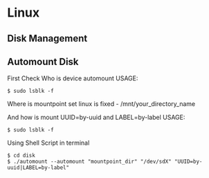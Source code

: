 # Linux
## Disk Management
## Automount Disk
First Check
Who is device automount
USAGE:
```shell
$ sudo lsblk -f
```

Where is mountpoint set
linux is fixed - /mnt/your\_directory\_name

And how is mount UUID=by-uuid and LABEL=by-label
USAGE:
```shell
$ sudo lsblk -f
```

Using Shell Script in terminal
```shell
$ cd disk
$ ./automount --automount "mountpoint_dir" "/dev/sdX" "UUID=by-uuid|LABEL=by-label"
```
